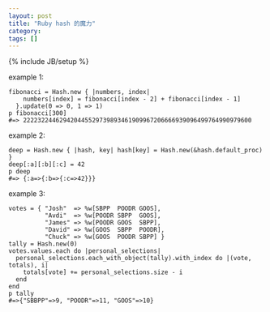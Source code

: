 ```yaml
---
layout: post
title: "Ruby hash 的魔力"
category:
tags: []
---
```

{% include JB/setup %}

example 1:

	fibonacci = Hash.new { |numbers, index|
	    numbers[index] = fibonacci[index - 2] + fibonacci[index - 1]
	  }.update(0 => 0, 1 => 1)
	p fibonacci[300]
	#=> 222232244629420445529739893461909967206666939096499764990979600


example 2:

	deep = Hash.new { |hash, key| hash[key] = Hash.new(&hash.default_proc) }
	deep[:a][:b][:c] = 42
	p deep
	#=> {:a=>{:b=>{:c=>42}}}

example 3:

    votes = { "Josh"  => %w[SBPP  POODR GOOS],
              "Avdi"  => %w[POODR SBPP  GOOS],
              "James" => %w[POODR GOOS  SBPP],
              "David" => %w[GOOS  SBPP  POODR],
              "Chuck" => %w[GOOS  POODR SBPP] }
	tally = Hash.new(0)
	votes.values.each do |personal_selections|
	  personal_selections.each_with_object(tally).with_index do |(vote, totals), i|
		totals[vote] += personal_selections.size - i
	  end
	end
	p tally
	#=>{"SBBPP"=>9, "POODR"=>11, "GOOS"=>10}